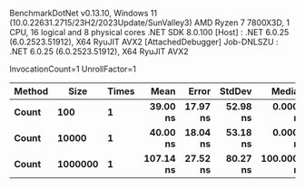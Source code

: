 
BenchmarkDotNet v0.13.10, Windows 11 (10.0.22631.2715/23H2/2023Update/SunValley3)
AMD Ryzen 7 7800X3D, 1 CPU, 16 logical and 8 physical cores
.NET SDK 8.0.100
  [Host]     : .NET 6.0.25 (6.0.2523.51912), X64 RyuJIT AVX2 [AttachedDebugger]
  Job-DNLSZU : .NET 6.0.25 (6.0.2523.51912), X64 RyuJIT AVX2

InvocationCount=1  UnrollFactor=1  

 Method | Size    | Times | Mean      | Error    | StdDev   | Median      | Allocated |
------- |-------- |------ |----------:|---------:|---------:|------------:|----------:|
 **Count**  | **100**     | **1**     |  **39.00 ns** | **17.97 ns** | **52.98 ns** |   **0.0000 ns** |     **544 B** |
 **Count**  | **10000**   | **1**     |  **40.00 ns** | **18.04 ns** | **53.18 ns** |   **0.0000 ns** |     **544 B** |
 **Count**  | **1000000** | **1**     | **107.14 ns** | **27.52 ns** | **80.27 ns** | **100.0000 ns** |     **544 B** |

